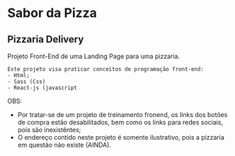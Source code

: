 # Sabor da Pizza
## Pizzaria Delivery

Projeto Front-End  de uma Landing Page para uma pizzaria.
    
    Este projeto visa praticar conceitos de programação front-end:
    - Html;
    - Sass (Css)
    - React-js (javascript

OBS:
- Por tratar-se de um projeto de treinamento fronend, os links dos botões de compra estão desabilitados, bem como os links para redes sociais, pois são inexistêntes;
-  O endereço contido neste projeto é somente ilustrativo, pois a pizzaria em questão não existe (AINDA).

